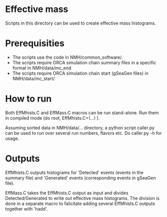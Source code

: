 Effective mass
==============

Scripts in this directory can be used to create effective mass histograms.

Prerequisities
==============
* The scripts use the code in NMH/common_software/.
* The scripts require ORCA simulation chain summary files in a specific format in NMH/data/mc_end
* The scripts require ORCA simulation chain start (gSeaGen files) in NMH/data/mc_start/

How to run
==========

Both EffMhists.C and EffMass.C macros can be run stand-alone. Run them in compiled mode
(do root, EffMhists.C+(...) ).

Assuming sorted data in NMH/data/... directory, a python script caller.py can be used to run
over several run numbers, flavors etc. Do caller.py -h for usage.

Outputs
==========

EffMhists.C outputs histograms for 'Detected' events (events in the summary file) and 'Generated'
events (corresponding events in gSeaGen file).

EffMass.C takes the EffMhists.C output as input and divides Detected/Generated to write out
effective mass histograms. The division is done in a separate macro to falicitate adding several
EffMhists.C outputs together with 'hadd'.